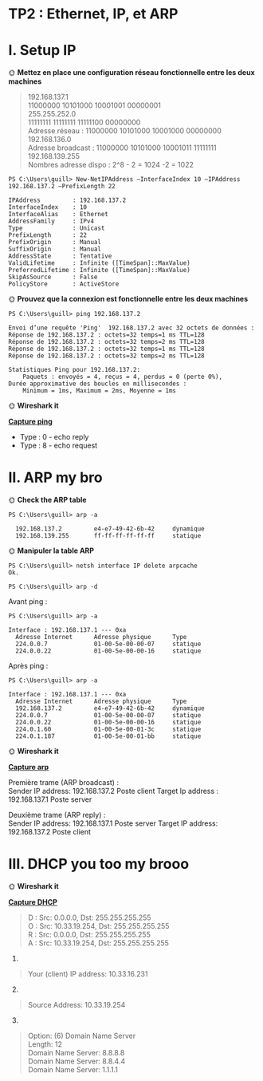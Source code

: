 # TP2 : Ethernet, IP, et ARP

# I. Setup IP

🌞 **Mettez en place une configuration réseau fonctionnelle entre les deux machines**

>192.168.137.1    
11000000 10101000 10001001 00000001   
255.255.252.0   
11111111 11111111 11111100 00000000   
Adresse réseau : 11000000 10101000 10001000 00000000   
192.168.136.0   
Adresse broadcast : 11000000 10101000 10001011 11111111   
192.168.139.255   
Nombres adresse dispo : 2^8 - 2 = 1024 -2 = 1022

    PS C:\Users\guill> New-NetIPAddress –InterfaceIndex 10 –IPAddress 192.168.137.2 –PrefixLength 22

    IPAddress         : 192.168.137.2
    InterfaceIndex    : 10
    InterfaceAlias    : Ethernet
    AddressFamily     : IPv4
    Type              : Unicast
    PrefixLength      : 22
    PrefixOrigin      : Manual
    SuffixOrigin      : Manual
    AddressState      : Tentative
    ValidLifetime     : Infinite ([TimeSpan]::MaxValue)
    PreferredLifetime : Infinite ([TimeSpan]::MaxValue)
    SkipAsSource      : False
    PolicyStore       : ActiveStore

🌞 **Prouvez que la connexion est fonctionnelle entre les deux machines**

```
PS C:\Users\guill> ping 192.168.137.2

Envoi d’une requête 'Ping'  192.168.137.2 avec 32 octets de données :
Réponse de 192.168.137.2 : octets=32 temps=1 ms TTL=128
Réponse de 192.168.137.2 : octets=32 temps=2 ms TTL=128
Réponse de 192.168.137.2 : octets=32 temps=1 ms TTL=128
Réponse de 192.168.137.2 : octets=32 temps=2 ms TTL=128

Statistiques Ping pour 192.168.137.2:
    Paquets : envoyés = 4, reçus = 4, perdus = 0 (perte 0%),
Durée approximative des boucles en millisecondes :
    Minimum = 1ms, Maximum = 2ms, Moyenne = 1ms
```

🌞 **Wireshark it**

**[Capture ping](./ping.pcapng)**

  - Type : 0 - echo reply
  - Type : 8 - echo request

# II. ARP my bro

🌞 **Check the ARP table**

```
PS C:\Users\guill> arp -a

  192.168.137.2         e4-e7-49-42-6b-42     dynamique
  192.168.139.255       ff-ff-ff-ff-ff-ff     statique
```
🌞 **Manipuler la table ARP**

```
PS C:\Users\guill> netsh interface IP delete arpcache
Ok.

PS C:\Users\guill> arp -d
```
Avant ping : 
```
PS C:\Users\guill> arp -a

Interface : 192.168.137.1 --- 0xa
  Adresse Internet      Adresse physique      Type
  224.0.0.7             01-00-5e-00-00-07     statique
  224.0.0.22            01-00-5e-00-00-16     statique
```

Après ping :
```
PS C:\Users\guill> arp -a

Interface : 192.168.137.1 --- 0xa
  Adresse Internet      Adresse physique      Type
  192.168.137.2         e4-e7-49-42-6b-42     dynamique
  224.0.0.7             01-00-5e-00-00-07     statique
  224.0.0.22            01-00-5e-00-00-16     statique
  224.0.1.60            01-00-5e-00-01-3c     statique
  224.0.1.187           01-00-5e-00-01-bb     statique
```
🌞 **Wireshark it**

**[Capture arp](./arp.pcapng)**

Première trame (ARP broadcast) :  
  Sender IP address: 192.168.137.2  Poste client 
  Target Ip address : 192.168.137.1  Poste server

Deuxième trame (ARP reply) :  
  Sender IP address: 192.168.137.1  Poste server
  Target IP address: 192.168.137.2  Poste client

# III. DHCP you too my brooo

🌞 **Wireshark it**

**[Capture DHCP](./DHCP.pcapng)**

>D : Src: 0.0.0.0, Dst: 255.255.255.255  
O : Src: 10.33.19.254, Dst: 255.255.255.255   
R : Src: 0.0.0.0, Dst: 255.255.255.255   
A : Src: 10.33.19.254, Dst: 255.255.255.255
 
 
1) 
> Your (client) IP address: 10.33.16.231

2)
>Source Address: 10.33.19.254

3)
>Option: (6) Domain Name Server   
  Length: 12    
  Domain Name Server: 8.8.8.8   
  Domain Name Server: 8.8.4.4   
  Domain Name Server: 1.1.1.1

